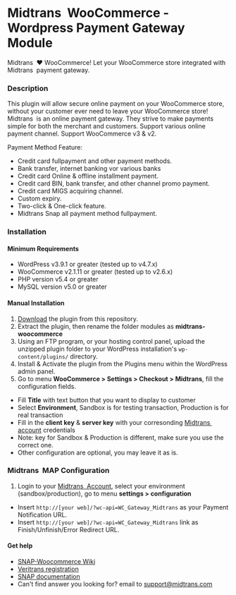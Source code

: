 Midtrans&nbsp; WooCommerce - Wordpress Payment Gateway Module
=====================================

Midtrans&nbsp; :heart: WooCommerce!
Let your WooCommerce store integrated with Midtrans&nbsp; payment gateway.

### Description

This plugin will allow secure online payment on your WooCommerce store, without your customer ever need to leave your WooCommerce store! 
Midtrans&nbsp; is an online payment gateway. They strive to make payments simple for both the merchant and customers.
Support various online payment channel.
Support WooCommerce v3 & v2.

Payment Method Feature:
* Credit card fullpayment and other payment methods.
* Bank transfer, internet banking vor various banks
* Credit card Online & offline installment payment.
* Credit card BIN, bank transfer, and other channel promo payment.
* Credit card MIGS acquiring channel.
* Custom expiry.
* Two-click & One-click feature.
* Midtrans Snap all payment method fullpayment.


### Installation

#### Minimum Requirements

* WordPress v3.9.1 or greater (tested up to v4.7.x)
* WooCommerce v2.1.11 or greater (tested up to v2.6.x)
* PHP version v5.4 or greater
* MySQL version v5.0 or greater

#### Manual Installation

1. [Download](../../archive/master.zip) the plugin from this repository.
2. Extract the plugin, then rename the folder modules as **midtrans-woocommerce**
2. Using an FTP program, or your hosting control panel, upload the unzipped plugin folder to your WordPress installation's `wp-content/plugins/` directory.
3. Install & Activate the plugin from the Plugins menu within the WordPress admin panel.
4. Go to menu **WooCommerce > Settings > Checkout > Midtrans**, fill the configuration fields.
  * Fill **Title** with text button that you want to display to customer
  * Select **Environment**, Sandbox is for testing transaction, Production is for real transaction
  * Fill in the **client key** & **server key** with your corresonding [Midtrans&nbsp; account](https://dashboard.midtrans.com/) credentials
  * Note: key for Sandbox & Production is different, make sure you use the correct one.
  * Other configuration are optional, you may leave it as is.

### Midtrans&nbsp; MAP Configuration

1. Login to your [Midtrans&nbsp; Account](https://dashboard.midtrans.com), select your environment (sandbox/production), go to menu **settings > configuration**
  * Insert `http://[your web]/?wc-api=WC_Gateway_Midtrans` as your Payment Notification URL.
  * Insert `http://[your web]/?wc-api=WC_Gateway_Midtrans` link as Finish/Unfinish/Error Redirect URL.

#### Get help

* [SNAP-Woocommerce Wiki](https://github.com/veritrans/SNAP-Woocommerce/wiki)
* [Veritrans registration](https://dashboard.midtrans.com/register)
* [SNAP documentation](http://snap-docs.midtrans.com)
* Can't find answer you looking for? email to [support@midtrans.com](mailto:support@midtrans.com)
